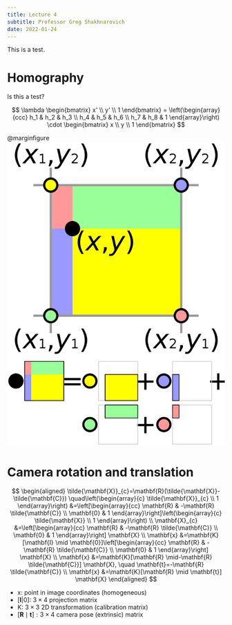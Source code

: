 ```yaml
---
title: Lecture 4
subtitle: Professor Greg Shakhnarovich
date: 2022-01-24
---
```


This is a test.

# Homography

Is this a test?

$$
\lambda \begin{bmatrix}
 x' \\
y' \\
1
\end{bmatrix} = \left(\begin{array}{ccc}
h_1 & h_2  & h_3   \\
h_4  & h_5 & h_6  \\
 h_7 & h_8 & 1
\end{array}\right) \cdot \begin{bmatrix}
x \\
y \\
1
\end{bmatrix}
$$

@marginfigure
![Interpolation (Bilinear interpolation)](assets/images/bilinear-interpolation-cmgee.png)

# Camera rotation and translation

$$
\begin{aligned}
\tilde{\mathbf{X}}_{c}=\mathbf{R}(\tilde{\mathbf{X}}-\tilde{\mathbf{C}}) \quad\left(\begin{array}{c}
\tilde{\mathbf{X}}_{c} \\
1
\end{array}\right) &=\left[\begin{array}{cc}
\mathbf{R} & -\mathbf{R} \tilde{\mathbf{C}} \\
\mathbf{0} & 1
\end{array}\right]\left(\begin{array}{c}
\tilde{\mathbf{X}} \\
1
\end{array}\right) \\
\mathbf{X}_{c} &=\left[\begin{array}{cc}
\mathbf{R} & -\mathbf{R} \tilde{\mathbf{C}} \\
\mathbf{0} & 1
\end{array}\right] \mathbf{X} \\
\mathbf{x} &=\mathbf{K}[\mathbf{I} \mid \mathbf{0}]\left[\begin{array}{cc}
\mathbf{R} & -\mathbf{R} \tilde{\mathbf{C}} \\
\mathbf{0} & 1
\end{array}\right] \mathbf{X} \\
\mathbf{x} &=\mathbf{K}[\mathbf{R} \mid-\mathbf{R} \tilde{\mathbf{C}}] \mathbf{X}, \quad \mathbf{t}=-\mathbf{R} \tilde{\mathbf{C}} \\
\mathbf{x} &=\mathbf{K}[\mathbf{R} \mid \mathbf{t}] \mathbf{X}
\end{aligned}
$$

-   x: point in image coordinates (homogeneous)
-   $[\mathbf{I}|0]$: $3 \times 4$ projection matrix
-   K: $3 \times 3$ 2D transformation (calibration matrix)
-   $[\mathbf{R} \mid \mathbf{t}]: 3 \times 4$ camera pose (extrinsic) matrix
